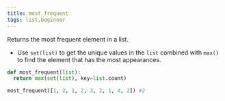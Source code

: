 ```yaml
---
title: most_frequent
tags: list,beginner
---
```


Returns the most frequent element in a list.

- Use `set(list)` to get the unique values in the `list` combined with `max()` to find the element that has the most appearances.

```py
def most_frequent(list):
  return max(set(list), key=list.count)
```

```py
most_frequent([1, 2, 1, 2, 3, 2, 1, 4, 2]) #2
```

